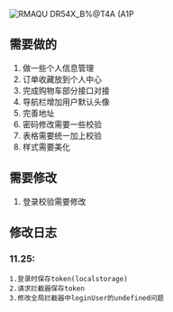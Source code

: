 ![RMAQU DR54X_B%@T4A (A1P](https://s2.loli.net/2022/12/02/BS3gLIqlj4KnNaV.png)


## 需要做的
1. 做一些个人信息管理
2. 订单收藏放到个人中心
3. 完成购物车部分接口对接
4. 导航栏增加用户默认头像
5. 完善地址
6. 密码修改需要一些校验
7. 表格需要统一加上校验
8. 样式需要美化

## 需要修改
1. 登录校验需要修改

## 修改日志
### 11.25: 
    1.登录时保存token(localstorage)
    2.请求拦截器保存token
    3.修改全局拦截器中loginUser的undefined问题
